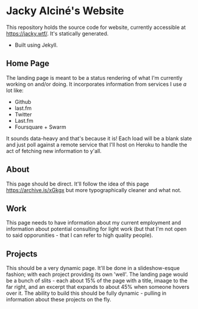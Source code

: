 # Jacky Alciné's Website

This repository holds the source code for website, currently accessible at
https://jacky.wtf/. It's statically generated.

  * Built using Jekyll.

## Home Page

The landing page is meant to be a status rendering of what I'm currently working
on and/or doing. It incorporates information from services I use _a_ lot like:

  * Github
  * last.fm
  * Twitter
  * Last.fm
  * Foursquare + Swarm

It sounds data-heavy and that's because it is! Each load will be a blank slate
and just poll against a remote service that I'll host on Heroku to handle the
act of fetching new information to y'all.

## About

This page should be direct. It'll follow the idea of this page
https://archive.is/xGkgx but more typographically cleaner and what not.

## Work

This page needs to have information about my current employment and information
about potential consulting for light work (but that I'm not open to said
opporunities - that I can refer to high quality people).

## Projects

This should be a very dynamic page. It'll be done in a slideshow-esque fashion;
with each project providing its own 'well'. The landing page would be a bunch of
slits - each about 15% of the page with a title, imaage to the far right, and an
excerpt that expands to about 45% when someone hovers over it. The ability to
build this should be fully dynamic - pulling in information about these projects
on the fly.
